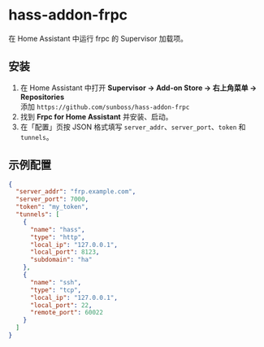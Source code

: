 # hass-addon-frpc

在 Home Assistant 中运行 frpc 的 Supervisor 加载项。

## 安装

1. 在 Home Assistant 中打开 **Supervisor → Add-on Store → 右上角菜单 → Repositories**  
   添加 `https://github.com/sunboss/hass-addon-frpc`
2. 找到 **Frpc for Home Assistant** 并安装、启动。
3. 在「配置」页按 JSON 格式填写 `server_addr`、`server_port`、`token` 和 `tunnels`。

## 示例配置

```json
{
  "server_addr": "frp.example.com",
  "server_port": 7000,
  "token": "my_token",
  "tunnels": [
    {
      "name": "hass",
      "type": "http",
      "local_ip": "127.0.0.1",
      "local_port": 8123,
      "subdomain": "ha"
    },
    {
      "name": "ssh",
      "type": "tcp",
      "local_ip": "127.0.0.1",
      "local_port": 22,
      "remote_port": 60022
    }
  ]
}
